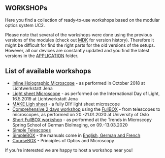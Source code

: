 ## WORKSHOPs
Here you find a collection of ready-to-use workshops based on the modular optics system UC2.

Please note that several of the workshops were done using the previous versions of the modules (check out [MDK](../MDK) for version history). Therefore it might be difficult for find the right parts for the old versions of the setups. However, all our devices are constantly updated and you find the latest versions in the [APPLICATION](../APPLICATION) folder. 

## List of available workshops
* [Inline Holographic Microscope](./INLINE-HOLOGRAMM) - as performed in October 2018 at Lichtwerkstatt Jena
* [Light sheet Microscope](./LIGHTSHEET) - as performed on the International Day of Light, 16.5.2019 at Lichtwerkstatt Jena
* [MAKE Ligh sheet](./MAKE_LIGHT_SHEET) - a fully DIY light sheet microscope
* [Comprehensive 2 days workshop](./OSLO) using the [FullBOX](../TheBOX/FullBOX) - from telescopes to microscopes, as performed on 20.-21.01.2020 at University of Oslo
* [Short FullBOX workshop](./TiM2020) - as performed at the Trends in Microscopy Spring School of German BioImaging, on 09.-13.03.2020
* [Simple Telescopes](../APPLICATIONS/APP_SIMPLE-Telescope)
* [SimpleBOX](../TheBOX/SimpleBOX) - the manuals come in [English, German and French](../TheBOX/SimpleBOX/DOCUMENTS)
* [CourseBOX](../TheBOX/CourseBOX) - Principles of Optics and Microscopy


If you're interested we are happy to host a workshop near you!
